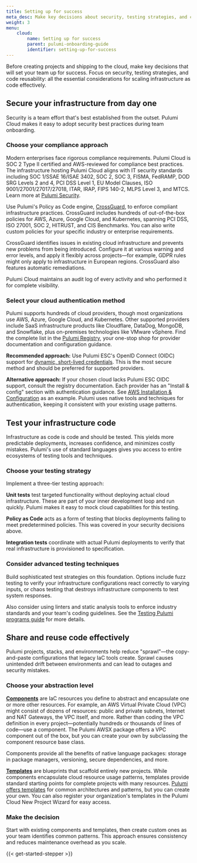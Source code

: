 ```yaml
---
title: Setting up for success
meta_desc: Make key decisions about security, testing strategies, and code reusability that will set your team up for success.
weight: 3
menu:
    cloud:
        name: Setting up for success
        parent: pulumi-onboarding-guide
        identifier: setting-up-for-success
---
```

Before creating projects and shipping to the cloud, make key decisions that will set your team up for success. Focus on security, testing strategies, and code reusability: all the essential considerations for scaling infrastructure as code effectively.

## Secure your infrastructure from day one

Security is a team effort that's best established from the outset. Pulumi Cloud makes it easy to adopt security best practices during team onboarding.

### Choose your compliance approach

Modern enterprises face rigorous compliance requirements. Pulumi Cloud is SOC 2 Type II certified and AWS-reviewed for compliance best practices. The infrastructure hosting Pulumi Cloud aligns with IT security standards including SOC 1/SSAE 16/ISAE 3402, SOC 2, SOC 3, FISMA, FedRAMP, DOD SRG Levels 2 and 4, PCI DSS Level 1, EU Model Clauses, ISO 9001/27001/27017/27018, ITAR, IRAP, FIPS 140-2, MLPS Level 3, and MTCS. Learn more at [Pulumi Security](https://www.pulumi.com/security/).

Use Pulumi's Policy as Code engine, [CrossGuard](https://www.pulumi.com/docs/iac/crossguard/), to enforce compliant infrastructure practices. CrossGuard includes hundreds of out-of-the-box policies for AWS, Azure, Google Cloud, and Kubernetes, spanning PCI DSS, ISO 27001, SOC 2, HITRUST, and CIS Benchmarks. You can also write custom policies for your specific industry or enterprise requirements.

CrossGuard identifies issues in existing cloud infrastructure and prevents new problems from being introduced. Configure it at various warning and error levels, and apply it flexibly across projects—for example, GDPR rules might only apply to infrastructure in European regions. CrossGuard also features automatic remediations.

Pulumi Cloud maintains an audit log of every activity and who performed it for complete visibility.

### Select your cloud authentication method

Pulumi supports hundreds of cloud providers, though most organizations use AWS, Azure, Google Cloud, and Kubernetes. Other supported providers include SaaS infrastructure products like Cloudflare, DataDog, MongoDB, and Snowflake, plus on-premises technologies like VMware vSphere. Find the complete list in the [Pulumi Registry](https://pulumi.com/registry), your one-stop shop for provider documentation and configuration guidance.

**Recommended approach:** Use Pulumi ESC's OpenID Connect (OIDC) support for [dynamic, short-lived credentials](https://www.pulumi.com/docs/esc/integrations/dynamic-login-credentials/). This is the most secure method and should be preferred for supported providers.

**Alternative approach:** If your chosen cloud lacks Pulumi ESC OIDC support, consult the registry documentation. Each provider has an "Install & config" section with authentication guidance. See [AWS Installation & Configuration](https://www.pulumi.com/docs/esc/integrations/dynamic-login-credentials/) as an example. Pulumi uses native tools and techniques for authentication, keeping it consistent with your existing usage patterns.

## Test your infrastructure code

Infrastructure as code is code and should be tested. This yields more predictable deployments, increases confidence, and minimizes costly mistakes. Pulumi's use of standard languages gives you access to entire ecosystems of testing tools and techniques.

### Choose your testing strategy

Implement a three-tier testing approach:

**Unit tests** test targeted functionality without deploying actual cloud infrastructure. These are part of your inner development loop and run quickly. Pulumi makes it easy to mock cloud capabilities for this testing.

**Policy as Code** acts as a form of testing that blocks deployments failing to meet predetermined policies. This was covered in your security decisions above.

**Integration tests** coordinate with actual Pulumi deployments to verify that real infrastructure is provisioned to specification.

### Consider advanced testing techniques

Build sophisticated test strategies on this foundation. Options include fuzz testing to verify your infrastructure configurations react correctly to varying inputs, or chaos testing that destroys infrastructure components to test system responses.

Also consider using linters and static analysis tools to enforce industry standards and your team's coding guidelines. See the [Testing Pulumi programs guide](https://www.pulumi.com/docs/iac/guides/testing/) for more details.

## Share and reuse code effectively

Pulumi projects, stacks, and environments help reduce "sprawl"—the copy-and-paste configurations that legacy IaC tools create. Sprawl causes unintended drift between environments and can lead to outages and security mistakes.

### Choose your abstraction level

**[Components](https://www.pulumi.com/docs/iac/concepts/components/)** are IaC resources you define to abstract and encapsulate one or more other resources. For example, an AWS Virtual Private Cloud (VPC) might consist of dozens of resources: public and private subnets, Internet and NAT Gateways, the VPC itself, and more. Rather than coding the VPC definition in every project—potentially hundreds or thousands of lines of code—use a component. The Pulumi AWSX package offers a VPC component out of the box, but you can create your own by subclassing the component resource base class.

Components provide all the benefits of native language packages: storage in package managers, versioning, secure dependencies, and more.

**[Templates](https://www.pulumi.com/docs/platform/developer-platforms/templates/)** are blueprints that scaffold entirely new projects. While components encapsulate cloud resource usage patterns, templates provide standard starting points for complete projects with many resources. [Pulumi offers templates](https://www.pulumi.com/templates/) for common architectures and patterns, but you can create your own. You can also register your organization's templates in the Pulumi Cloud New Project Wizard for easy access.

### Make the decision

Start with existing components and templates, then create custom ones as your team identifies common patterns. This approach ensures consistency and reduces maintenance overhead as you scale.

{{< get-started-stepper >}}
